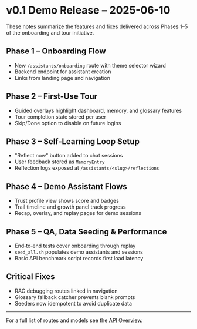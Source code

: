 # v0.1 Demo Release – 2025-06-10

These notes summarize the features and fixes delivered across Phases 1–5 of the onboarding and tour initiative.

## Phase 1 – Onboarding Flow
- New `/assistants/onboarding` route with theme selector wizard
- Backend endpoint for assistant creation
- Links from landing page and navigation

## Phase 2 – First‑Use Tour
- Guided overlays highlight dashboard, memory, and glossary features
- Tour completion state stored per user
- Skip/Done option to disable on future logins

## Phase 3 – Self‑Learning Loop Setup
- "Reflect now" button added to chat sessions
- User feedback stored as `MemoryEntry`
- Reflection logs exposed at `/assistants/<slug>/reflections`

## Phase 4 – Demo Assistant Flows
- Trust profile view shows score and badges
- Trail timeline and growth panel track progress
- Recap, overlay, and replay pages for demo sessions

## Phase 5 – QA, Data Seeding & Performance
- End‑to‑end tests cover onboarding through replay
- `seed_all.sh` populates demo assistants and sessions
- Basic API benchmark script records first load latency

## Critical Fixes
- RAG debugging routes linked in navigation
- Glossary fallback catcher prevents blank prompts
- Seeders now idempotent to avoid duplicate data

---

For a full list of routes and models see the [API Overview](api_overview.md).
